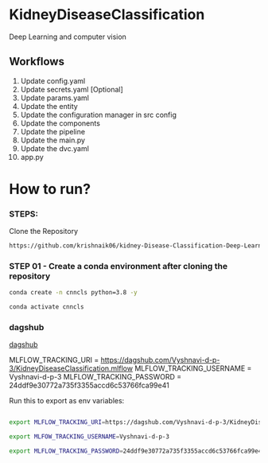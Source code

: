 # KidneyDiseaseClassification
Deep Learning and computer vision


## Workflows

1.  Update config.yaml
2.  Update secrets.yaml [Optional]
3.  Update params.yaml
4.  Update the entity
5.  Update the configuration manager in src config
6.  Update the components
7.  Update the pipeline
8.  Update the main.py
9.  Update the dvc.yaml
10. app.py

# How to run?

### STEPS:

Clone the Repository

```bash
https://github.com/krishnaik06/kidney-Disease-Classification-Deep-Learning-Project
```

### STEP 01 - Create a conda environment after cloning the repository

```bash
conda create -n cnncls python=3.8 -y
```

```bash
conda activate cnncls
```

### dagshub
[dagshub](https://dagshub.com/)

MLFLOW_TRACKING_URI = https://dagshub.com/Vyshnavi-d-p-3/KidneyDiseaseClassification.mlflow
MLFLOW_TRACKING_USERNAME = Vyshnavi-d-p-3
MLFLOW_TRACKING_PASSWORD = 24ddf9e30772a735f3355accd6c53766fca99e41

Run this to export as env variables:

```bash

export MLFLOW_TRACKING_URI=https://dagshub.com/Vyshnavi-d-p-3/KidneyDiseaseClassification.mlflow

export MLFOW_TRACKING_USERNAME=Vyshnavi-d-p-3

export MLFLOW_TRACKING_PASSWORD=24ddf9e30772a735f3355accd6c53766fca99e41

```